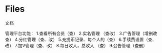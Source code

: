# Files
文档


管理平台功能：
1.查看所有会员（查）
2.实名管理 （查改）
3.广告管理（增删改查）
4.分红管理（查、改）
5.充提币记录、每个人的（查）
6.手续费设置（查、改）
7.加V管理（查、改）
8.每日收入，总收入 （查）
9.公告管理（查删）
